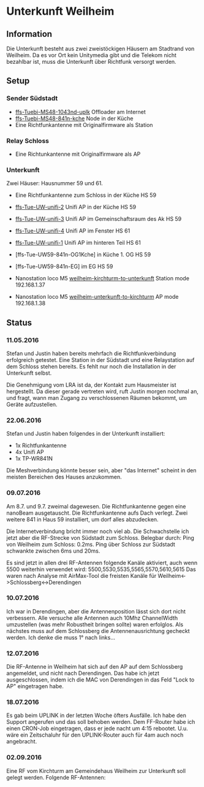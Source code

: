 # Unterkunft Weilheim

## Information
Die Unterkunft besteht aus zwei zweistöckigen Häusern am Stadtrand von Weilheim. Da es vor Ort kein Unitymedia gibt und die Telekom nicht bezahlbar ist, muss die Unterkunft über Richtfunk versorgt werden. 


## Setup

### Sender Südstadt
* [ffs-Tuebi-MS48-1043nd-uplk](ffs-Tuebi-MS48-1043nd-uplk.sh) Offloader am Internet
* [ffs-Tuebi-MS48-841n-kche](ffs-Tuebi-MS48-841n-kche.sh) Node in der Küche
* Eine Richtfunkantenne mit Originalfirmware als Station

### Relay Schloss
* Eine Richtunkantenne mit Originalfirmware als AP

### Unterkunft
Zwei Häuser: Hausnummer 59 und 61.

* Eine Richtfunkantenne zum Schloss in der Küche HS 59

* [ffs-Tue-UW-unifi-2](ffs-Tue-UW-unifi-2.sh) Unifi AP in der Küche HS 59
* [ffs-Tue-UW-unifi-3](ffs-Tue-UW-unifi-3.sh) Unifi AP im Gemeinschaftsraum des Ak HS 59
* [ffs-Tue-UW-unifi-4](ffs-Tue-UW-unifi-4.sh) Unifi AP im Fenster HS 61
* [ffs-Tue-UW-unifi-1](ffs-Tue-UW-unifi-1.sh) Unifi AP im hinteren Teil HS 61
* [ffs-Tue-UW59-841n-OG1Kche] in Küche 1. OG HS 59
* [ffs-Tue-UW59-841n-EG] im EG HS 59

* Nanostation loco M5 [weilheim-kirchturm-to-unterkunft](XW-44D9E7B4E079.cfg) Station mode 192.168.1.37
* Nanostation loco M5 [weilheim-unterkunft-to-kirchturm](XW-0418D6EADDDB.cfg) AP mode 192.168.1.38


## Status
### 11.05.2016
Stefan und Justin haben bereits mehrfach die Richtfunkverbindung erfolgreich getestet. Eine Station in der Südstadt und eine Relaystation auf dem Schloss stehen bereits. Es fehlt nur noch die Installation in der Unterkunft selbst.

Die Genehmigung vom LRA ist da, der Kontakt zum Hausmeister ist hergestellt. Da dieser gerade vertreten wird, ruft Justin morgen nochmal an, und fragt, wann man Zugang zu verschlossenen Räumen bekommt, um Geräte aufzustellen.

### 22.06.2016
Stefan und Justin haben folgendes in der Unterkunft installiert:

* 1x Richtfunkantenne
* 4x Unifi AP
* 1x TP-WR841N

Die Meshverbindung könnte besser sein, aber "das Internet" scheint in den meisten Bereichen des Hauses anzukommen.

### 09.07.2016

Am 8.7. und 9.7. zweimal dagewesen. Die Richtfunkantenne gegen eine nanoBeam ausgetauscht. Die Richtfunkantenne aufs Dach verlegt. Zwei weitere 841 in Haus 59 installiert, um dorf alles abzudecken.

Die Internetverbindung bricht immer noch viel ab. Die Schwachstelle ich jetzt aber die RF-Strecke von Südstadt zum Schloss. Belegbar durch: Ping von Weilheim zum Schloss: 0.2ms. Ping über Schloss zur Südstadt schwankte zwischen 6ms und 20ms.

Es sind jetzt in allen drei RF-Antennen folgende Kanäle aktiviert, auch wenn 5500 weiterhin verwendet wird: 5500,5530,5535,5565,5570,5610,5615
Das waren nach Analyse mit AirMax-Tool die freisten Kanäle für Weilheim<->Schlossberg<->Derendingen

### 10.07.2016

Ich war in Derendingen, aber die Antennenposition lässt sich dort nicht verbessern. Alle versuche alle Antennen auch 10Mhz ChannelWidth umzustellen (was mehr Robustheit bringen sollte) waren erfolglos. Als nächstes muss auf dem Schlossberg die Antennenausrichtung gecheckt werden. Ich denke die muss 1° nach links...

### 12.07.2016
Die RF-Antenne in Weilheim hat sich auf den AP auf dem Schlossberg angemeldet, und nicht nach Derendingen. Das habe ich jetzt ausgeschlossen, indem ich die MAC von Derendingen in das Feld "Lock to AP" eingetragen habe.

### 18.07.2016
Es gab beim UPLINK in der letzten Woche öfters Ausfälle. Ich habe den Support angerufen und das soll behoben werden. Dem FF-Router habe ich einen CRON-Job eingetragen, dass er jede nacht um 4:15 rebootet. U.u. wäre ein Zeitschaluhr für den UPLINK-Router auch für 4am auch noch angebracht.

### 02.09.2016
Eine RF vom Kirchturm am Gemeindehaus Weilheim zur Unterkunft soll gelegt werden.
Folgende RF-Antennen:

